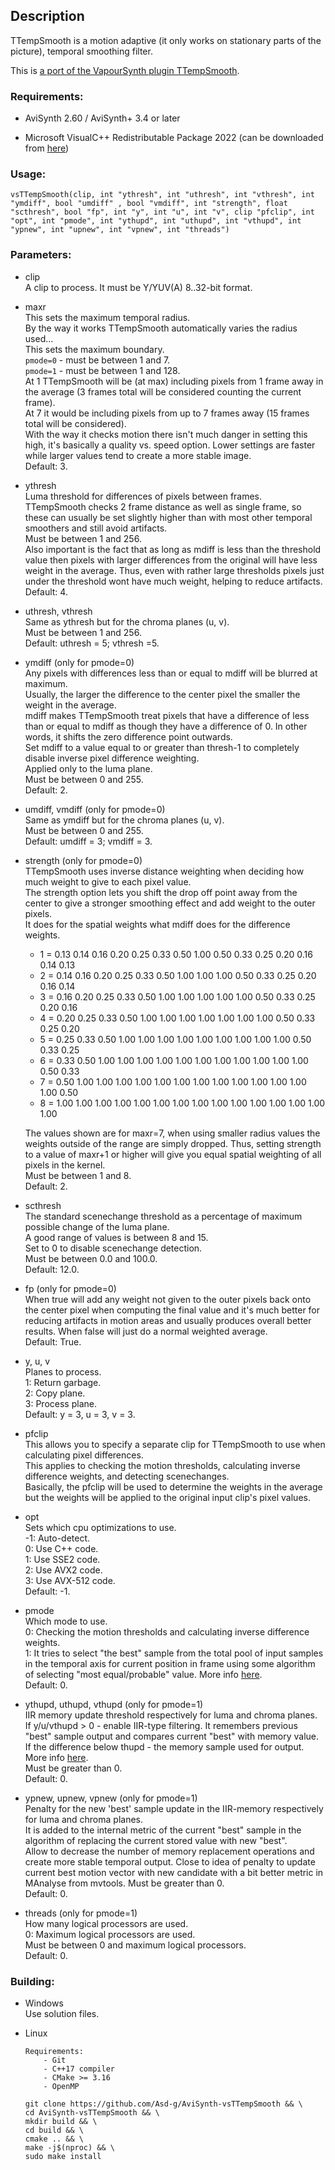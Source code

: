 ## Description

TTempSmooth is a motion adaptive (it only works on stationary parts of the picture), temporal smoothing filter.

This is [a port of the VapourSynth plugin TTempSmooth](https://github.com/HomeOfVapourSynthEvolution/VapourSynth-TTempSmooth).

### Requirements:

- AviSynth 2.60 / AviSynth+ 3.4 or later

- Microsoft VisualC++ Redistributable Package 2022 (can be downloaded from [here](https://github.com/abbodi1406/vcredist/releases))

### Usage:

```
vsTTempSmooth(clip, int "ythresh", int "uthresh", int "vthresh", int "ymdiff", bool "umdiff" , bool "vmdiff", int "strength", float "scthresh", bool "fp", int "y", int "u", int "v", clip "pfclip", int "opt", int "pmode", int "ythupd", int "uthupd", int "vthupd", int "ypnew", int "upnew", int "vpnew", int "threads")
```

### Parameters:

- clip\
    A clip to process. It must be Y/YUV(A) 8..32-bit format.

- maxr\
    This sets the maximum temporal radius.\
    By the way it works TTempSmooth automatically varies the radius used...\
    This sets the maximum boundary.\
    `pmode=0` - must be between 1 and 7.\
    `pmode=1` - must be between 1 and 128.\
    At 1 TTempSmooth will be (at max) including pixels from 1 frame away in the average (3 frames total will be considered counting the current frame).\
    At 7 it would be including pixels from up to 7 frames away (15 frames total will be considered).\
    With the way it checks motion there isn't much danger in setting this high, it's basically a quality vs. speed option. Lower settings are faster while larger values tend to create a more stable image.\
    Default: 3.

- ythresh\
    Luma threshold for differences of pixels between frames.\
    TTempSmooth checks 2 frame distance as well as single frame, so these can usually be set slightly higher than with most other temporal smoothers and still avoid artifacts.\
    Must be between 1 and 256.\
    Also important is the fact that as long as mdiff is less than the threshold value then pixels with larger differences from the original will have less weight in the average. Thus, even with rather large thresholds pixels just under the threshold wont have much weight, helping to reduce artifacts.\
    Default: 4.

- uthresh, vthresh\
    Same as ythresh but for the chroma planes (u, v).\
    Must be between 1 and 256.\
    Default: uthresh = 5; vthresh =5.

- ymdiff (only for pmode=0)\
    Any pixels with differences less than or equal to mdiff will be blurred at maximum.\
    Usually, the larger the difference to the center pixel the smaller the weight in the average.\
    mdiff makes TTempSmooth treat pixels that have a difference of less than or equal to mdiff as though they have a difference of 0. In other words, it shifts the zero difference point outwards.\
    Set mdiff to a value equal to or greater than thresh-1 to completely disable inverse pixel difference weighting.\
    Applied only to the luma plane.\
    Must be between 0 and 255.\
    Default: 2.

- umdiff, vmdiff (only for pmode=0)\
    Same as ymdiff but for the chroma planes (u, v).\
    Must be between 0 and 255.\
    Default: umdiff = 3; vmdiff = 3.

- strength (only for pmode=0)\
    TTempSmooth uses inverse distance weighting when deciding how much weight to give to each pixel value.\
    The strength option lets you shift the drop off point away from the center to give a stronger smoothing effect and add weight to the outer pixels.\
    It does for the spatial weights what mdiff does for the difference weights.

    - 1 = 0.13 0.14 0.16 0.20 0.25 0.33 0.50 1.00 0.50 0.33 0.25 0.20 0.16 0.14 0.13
    - 2 = 0.14 0.16 0.20 0.25 0.33 0.50 1.00 1.00 1.00 0.50 0.33 0.25 0.20 0.16 0.14
    - 3 = 0.16 0.20 0.25 0.33 0.50 1.00 1.00 1.00 1.00 1.00 0.50 0.33 0.25 0.20 0.16
    - 4 = 0.20 0.25 0.33 0.50 1.00 1.00 1.00 1.00 1.00 1.00 1.00 0.50 0.33 0.25 0.20
    - 5 = 0.25 0.33 0.50 1.00 1.00 1.00 1.00 1.00 1.00 1.00 1.00 1.00 0.50 0.33 0.25
    - 6 = 0.33 0.50 1.00 1.00 1.00 1.00 1.00 1.00 1.00 1.00 1.00 1.00 1.00 0.50 0.33
    - 7 = 0.50 1.00 1.00 1.00 1.00 1.00 1.00 1.00 1.00 1.00 1.00 1.00 1.00 1.00 0.50
    - 8 = 1.00 1.00 1.00 1.00 1.00 1.00 1.00 1.00 1.00 1.00 1.00 1.00 1.00 1.00 1.00

    The values shown are for maxr=7, when using smaller radius values the weights outside of the range are simply dropped. Thus, setting strength to a value of maxr+1 or higher will give you equal spatial weighting of all pixels in the kernel.\
    Must be between 1 and 8.\
    Default: 2.

- scthresh\
    The standard scenechange threshold as a percentage of maximum possible change of the luma plane.\
    A good range of values is between 8 and 15.\
    Set to 0 to disable scenechange detection.\
    Must be between 0.0 and 100.0.\
    Default: 12.0.

- fp (only for pmode=0)\
    When true will add any weight not given to the outer pixels back onto the center pixel when computing the final value and it's much better for reducing artifacts in motion areas and usually produces overall better results. When false will just do a normal weighted average.\
    Default: True.

- y, u, v\
    Planes to process.\
    1: Return garbage.\
    2: Copy plane.\
    3: Process plane.\
    Default: y = 3, u = 3, v = 3.

- pfclip\
    This allows you to specify a separate clip for TTempSmooth to use when calculating pixel differences.\
    This applies to checking the motion thresholds, calculating inverse difference weights, and detecting scenechanges.\
    Basically, the pfclip will be used to determine the weights in the average but the weights will be applied to the original input clip's pixel values.

- opt\
    Sets which cpu optimizations to use.\
    -1: Auto-detect.\
    0: Use C++ code.\
    1: Use SSE2 code.\
    2: Use AVX2 code.\
    3: Use AVX-512 code.\
    Default: -1.

- pmode\
    Which mode to use.\
    0: Checking the motion thresholds and calculating inverse difference weights.\
    1: It tries to select "the best" sample from the total pool of input samples in the temporal axis for current position in frame using some algorithm of selecting "most equal/probable" value. More info [here](https://github.com/Asd-g/AviSynth-vsTTempSmooth/pull/8#issuecomment-1616112102).\
    Default: 0.

- ythupd, uthupd, vthupd (only for pmode=1)\
    IIR memory update threshold respectively for luma and chroma planes.\
    If y/u/vthupd > 0 - enable IIR-type filtering. It remembers previous "best" sample output and compares current "best" with memory value. If the difference below thupd - the memory sample used for output. More info [here](https://github.com/Asd-g/AviSynth-vsTTempSmooth/pull/8#issuecomment-1616112102).\
    Must be greater than 0.\
    Default: 0.

- ypnew, upnew, vpnew (only for pmode=1)\
    Penalty for the new 'best' sample update in the IIR-memory respectively for luma and chroma planes.\
    It is added to the internal metric of the current "best" sample in the algorithm of replacing the current stored value with new "best".\
    Allow to decrease the number of memory replacement operations and create more stable temporal output. Close to idea of penalty to update current best motion vector with new candidate with a bit better metric in MAnalyse from mvtools.
    Must be greater than 0.\
    Default: 0.

- threads (only for pmode=1)\
    How many logical processors are used.\
    0: Maximum logical processors are used.\
    Must be between 0 and maximum logical processors.\
    Default: 0.

### Building:

- Windows\
    Use solution files.

- Linux
    ```
    Requirements:
        - Git
        - C++17 compiler
        - CMake >= 3.16
        - OpenMP
    ```
    ```
    git clone https://github.com/Asd-g/AviSynth-vsTTempSmooth && \
    cd AviSynth-vsTTempSmooth && \
    mkdir build && \
    cd build && \
    cmake .. && \
    make -j$(nproc) && \
    sudo make install
    ```
